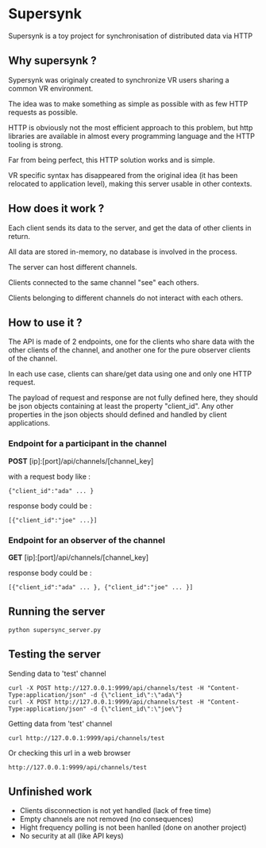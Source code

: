 # Supersynk

Supersynk is a toy project for synchronisation of distributed data via HTTP

## Why supersynk ?

Sypersynk was originaly created to synchronize VR users sharing a common VR environment.

The idea was to make something as simple as possible with as few HTTP requests as possible.

HTTP is obviously not the most efficient approach to this problem, but http 
libraries are available in almost every programming language and the HTTP tooling is strong. 

Far from being perfect, this HTTP solution works and is simple. 

VR specific syntax has disappeared from the original idea (it has been relocated 
to application level), making this server usable in other contexts.

## How does it work ?

Each client sends its data to the server, and get the data of other clients in return.

All data are stored in-memory, no database is involved in the process.

The server can host different channels.

Clients connected to the same channel "see" each others.

Clients belonging to different channels do not interact with each others.

## How to use it ?

The API is made of 2 endpoints, one for the clients who share data with the other 
clients of the channel, and another one for the pure observer clients of the channel.

In each use case, clients can share/get data using one and only one HTTP request.

The payload of request and response are not fully defined here, they should be json
objects containing at least the property "client_id". Any other properties in the 
json objects should defined and handled by client applications.

### Endpoint for a participant in the channel

**POST** [ip]:[port]/api/channels/[channel_key]

with a request body like :
```
{"client_id":"ada" ... }
```
response body could be :
```
[{"client_id":"joe" ...}]
```

### Endpoint for an observer of the channel

**GET** [ip]:[port]/api/channels/[channel_key]

response body could be :
```
[{"client_id":"ada" ... }, {"client_id":"joe" ... }]
```

## Running the server

```
python supersync_server.py
```

## Testing the server

Sending data to 'test' channel
```
curl -X POST http://127.0.0.1:9999/api/channels/test -H "Content-Type:application/json" -d {\"client_id\":\"ada\"}
curl -X POST http://127.0.0.1:9999/api/channels/test -H "Content-Type:application/json" -d {\"client_id\":\"joe\"}
```

Getting data from 'test' channel
```
curl http://127.0.0.1:9999/api/channels/test
```

Or checking this url in a web browser
```
http://127.0.0.1:9999/api/channels/test
```

## Unfinished work

* Clients disconnection is not yet handled (lack of free time)
* Empty channels are not removed (no consequences)
* Hight frequency polling is not been hanlled (done on another project)
* No security at all (like API keys)

